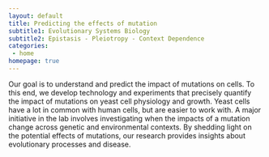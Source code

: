 ```yaml
---
layout: default
title: Predicting the effects of mutation
subtitle1: Evolutionary Systems Biology
subtitle2: Epistasis - Pleiotropy - Context Dependence
categories:
 - home
homepage: true
---
```

Our goal is to understand and predict the impact of mutations on cells. To this end, we develop technology and experiments that precisely quantify the impact of mutations on yeast cell physiology and growth. Yeast cells have a lot in common with human cells, but are easier to work with. A major initiative in the lab involves investigating when the impacts of a mutation change across genetic and environmental contexts. By shedding light on the potential effects of mutations, our research provides insights about evolutionary processes and disease.